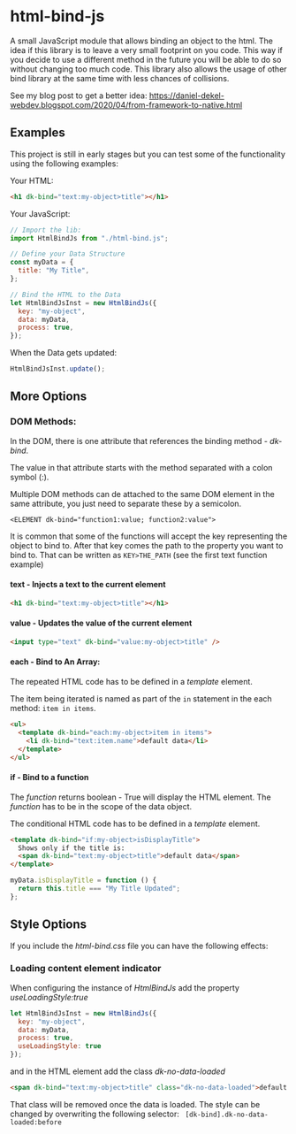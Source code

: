 # html-bind-js

A small JavaScript module that allows binding an object to the html.
The idea if this library is to leave a very small footprint on you code. This way if you decide to use a different method in the future you will be able to do so without changing too much code.
This library also allows the usage of other bind library at the same time with less chances of collisions.

See my blog post to get a better idea: https://daniel-dekel-webdev.blogspot.com/2020/04/from-framework-to-native.html

## Examples

This project is still in early stages but you can test some of the functionality using the following examples:

Your HTML:

```html
<h1 dk-bind="text:my-object>title"></h1>
```

Your JavaScript:

```js
// Import the lib:
import HtmlBindJs from "./html-bind.js";

// Define your Data Structure
const myData = {
  title: "My Title",
};

// Bind the HTML to the Data
let HtmlBindJsInst = new HtmlBindJs({
  key: "my-object",
  data: myData,
  process: true,
});
```

When the Data gets updated:

```js
HtmlBindJsInst.update();
```

## More Options

### DOM Methods:

In the DOM, there is one attribute that references the binding method - _dk-bind_.

The value in that attribute starts with the method separated with a colon symbol (:).

Multiple DOM methods can de attached to the same DOM element in the same attribute, you just need to separate these by a semicolon.

`<ELEMENT dk-bind="function1:value; function2:value">`

It is common that some of the functions will accept the key representing the object to bind to. After that key comes the path to the property you want to bind to. That can be written as `KEY>THE_PATH` (see the first text function example)

#### text - Injects a text to the current element

```html
<h1 dk-bind="text:my-object>title"></h1>
```

#### value - Updates the value of the current element

```html
<input type="text" dk-bind="value:my-object>title" />
```

#### each - Bind to An Array:

The repeated HTML code has to be defined in a _template_ element.

The item being iterated is named as part of the `in` statement in the each method: `item in items`.

```html
<ul>
  <template dk-bind="each:my-object>item in items">
    <li dk-bind="text:item.name">default data</li>
  </template>
</ul>
```

#### if - Bind to a function

The _function_ returns boolean - True will display the HTML element.
The _function_ has to be in the scope of the data object.

The conditional HTML code has to be defined in a _template_ element.

```html
<template dk-bind="if:my-object>isDisplayTitle">
  Shows only if the title is:
  <span dk-bind="text:my-object>title">default data</span>
</template>
```

```js
myData.isDisplayTitle = function () {
  return this.title === "My Title Updated";
};
```

## Style Options
If you include the _html-bind.css_ file you can have the following effects:

### Loading content element indicator

When configuring the instance of _HtmlBindJs_ add the property _useLoadingStyle:true_
```js
let HtmlBindJsInst = new HtmlBindJs({
  key: "my-object",
  data: myData,
  process: true,
  useLoadingStyle: true
});
```
and in the HTML element add the class _dk-no-data-loaded_ 

```html
<span dk-bind="text:my-object>title" class="dk-no-data-loaded">default data</span>
```

That class will be removed once the data is loaded.
The style can be changed by overwriting the following selector: ``` [dk-bind].dk-no-data-loaded:before```


